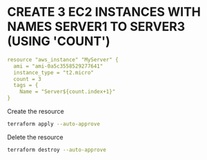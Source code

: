 # CREATE 3 EC2 INSTANCES WITH NAMES SERVER1 TO SERVER3 (USING 'COUNT')

```yaml
resource "aws_instance" "MyServer" {
  ami = "ami-0a5c3558529277641"
  instance_type = "t2.micro"
  count = 3
  tags = {
    Name = "Server${count.index+1}"
}
```

Create the resource
```sh
terraform apply --auto-approve
```

Delete the resource
```sh
terraform destroy --auto-approve
```
